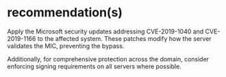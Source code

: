 # recommendation(s)

Apply the Microsoft security updates addressing CVE-2019-1040 and CVE-2019-1166 to the affected system. These patches modify how the server validates the MIC, preventing the bypass.

Additionally, for comprehensive protection across the domain, consider enforcing signing requirements on all servers where possible. 
